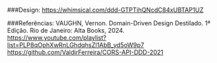 ###Design:
https://whimsical.com/ddd-GTPTihQNcdC84xUBTAP1UZ

###Referências:
VAUGHN, Vernon. Domain-Driven Design Destilado. 1ª Edição. Rio de Janeiro: Alta Books, 2024.
https://www.youtube.com/playlist?list=PLP8qOphXwRnLGhdqhsZl1AbB_yd5oW9p7
https://github.com/ValdirFerreira/CORS-API-DDD-2021

